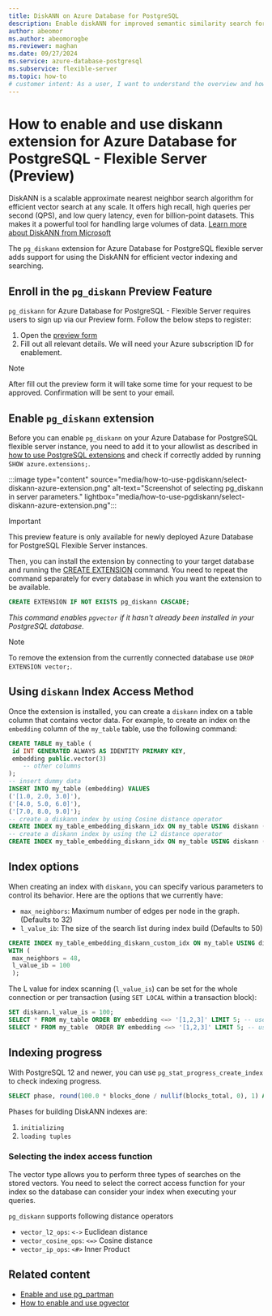 ```yaml
---
title: DiskANN on Azure Database for PostgreSQL
description: Enable diskANN for improved semantic similarity search for Retrieval Augmented Generation (RAG) on Azure Database for PostgreSQL.
author: abeomor
ms.author: abeomorogbe
ms.reviewer: maghan
ms.date: 09/27/2024
ms.service: azure-database-postgresql
ms.subservice: flexible-server
ms.topic: how-to
# customer intent: As a user, I want to understand the overview and how to use diskann extension for Azure Database for PostgreSQL - Flexible Server.
---
```


# How to enable and use diskann extension for Azure Database for PostgreSQL - Flexible Server (Preview)

DiskANN is a scalable approximate nearest neighbor search algorithm for efficient vector search at any scale. It offers high recall, high queries per second (QPS), and low query latency, even for billion-point datasets. This makes it a powerful tool for handling large volumes of data. [Learn more about DiskANN from Microsoft](https://www.microsoft.com/en-us/research/project/project-akupara-approximate-nearest-neighbor-search-for-large-scale-semantic-search/)

The `pg_diskann` extension for Azure Database for PostgreSQL flexible server adds support for using the DiskANN for efficient vector indexing and searching.

## Enroll in the `pg_diskann` Preview Feature
`pg_diskann` for Azure Database for PostgreSQL - Flexible Server requires users to sign up via our Preview form. Follow the below steps to register:

1. Open the [preview form](https://aka.ms/pg-diskann-form)
2. Fill out all relevant details. We will need your Azure subscription ID for enablement.

> [!NOTE]
> After fill out the preview form it will take some time for your request to be approved. Confirmation will be sent to your email.

## Enable `pg_diskann` extension

Before you can enable `pg_diskann` on your Azure Database for PostgreSQL flexible server instance, you need to add it to your allowlist as described in [how to use PostgreSQL extensions](./concepts-extensions.md#how-to-use-postgresql-extensions) and check if correctly added by running `SHOW azure.extensions;`.

:::image type="content" source="media/how-to-use-pgdiskann/select-diskann-azure-extension.png" alt-text="Screenshot of selecting pg_diskann in server parameters." lightbox="media/how-to-use-pgdiskann/select-diskann-azure-extension.png":::

> [!IMPORTANT]
> This preview feature is only available for newly deployed Azure Database for PostgreSQL Flexible Server instances.

Then, you can install the extension by connecting to your target database and running the [CREATE EXTENSION](https://www.postgresql.org/docs/current/static/sql-createextension.html) command. You need to repeat the command separately for every database in which you want the extension to be available.

```sql
CREATE EXTENSION IF NOT EXISTS pg_diskann CASCADE;
```
*This command enables `pgvector` if it hasn't already been installed in your PostgreSQL database.*

> [!NOTE]
> To remove the extension from the currently connected database use `DROP EXTENSION vector;`.

## Using `diskann` Index Access Method

Once the extension is installed, you can create a `diskann` index on a table column that contains vector data. For example, to create an index on the `embedding` column of the `my_table` table, use the following command:

```sql
CREATE TABLE my_table (
 id INT GENERATED ALWAYS AS IDENTITY PRIMARY KEY,
 embedding public.vector(3)
    -- other columns
);
-- insert dummy data
INSERT INTO my_table (embedding) VALUES
('[1.0, 2.0, 3.0]'),
('[4.0, 5.0, 6.0]'),
('[7.0, 8.0, 9.0]');
-- create a diskann index by using Cosine distance operator
CREATE INDEX my_table_embedding_diskann_idx ON my_table USING diskann (embedding vector_cosine_ops)
-- create a diskann index by using the L2 distance operator
CREATE INDEX my_table_embedding_diskann_idx ON my_table USING diskann (embedding vector_l2_ops)
```

## Index options

When creating an index with `diskann`, you can specify various parameters to control its behavior. Here are the options that we currently have:

- `max_neighbors`: Maximum number of edges per node in the graph. (Defaults to 32)
- `l_value_ib`: The size of the search list during index build (Defaults to 50)

```sql
CREATE INDEX my_table_embedding_diskann_custom_idx ON my_table USING diskann (embedding vector_cosine_ops)
WITH (
 max_neighbors = 48,
 l_value_ib = 100
 );
```

The L value for index scanning (`l_value_is`) can be set for the whole connection or per transaction (using `SET LOCAL` within a transaction block):

```sql
SET diskann.l_value_is = 100;
SELECT * FROM my_table ORDER BY embedding <=> '[1,2,3]' LIMIT 5; -- uses 100 candidates
SELECT * FROM my_table  ORDER BY embedding <=> '[1,2,3]' LIMIT 5; -- uses 100 candidates
```

## Indexing progress

With PostgreSQL 12 and newer, you can use `pg_stat_progress_create_index` to check indexing progress.

```sql
SELECT phase, round(100.0 * blocks_done / nullif(blocks_total, 0), 1) AS "%" FROM pg_stat_progress_create_index;
```

Phases for building DiskANN indexes are:
1. `initializing`
1. `loading tuples`

### Selecting the index access function

The vector type allows you to perform three types of searches on the stored vectors. You need to select the correct access function for your index so the database can consider your index when executing your queries.

`pg_diskann` supports following distance operators
- `vector_l2_ops`: `<->` Euclidean distance
- `vector_cosine_ops`: `<=>` Cosine distance
- `vector_ip_ops`: `<#>` Inner Product

## Related content

- [Enable and use pg_partman](how-to-use-pg-partman.md)
- [How to enable and use pgvector ](how-to-use-pgvector.md)
